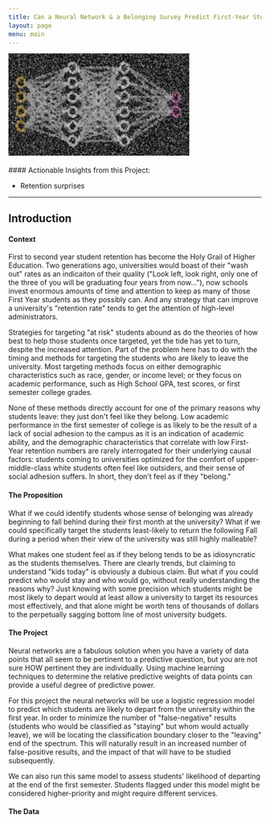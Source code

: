 ```yaml
---
title: Can a Neural Network & a Belonging Survey Predict First-Year Student Retention?
layout: page
menu: main
---
```


<img src="/FYE_Retention/neural_net.png" width=360>
<br><br>
#### Actionable Insights from this Project:

-   Retention surprises

<hr class="has-background-black">

## Introduction

#### Context
First to second year student retention has become the Holy Grail of Higher Education. Two generations ago, universities would boast of their "wash out" rates as an indicaiton of their quality ("Look left, look right, only one of the three of you will be graduating four years from now..."), now schools invest enormous amounts of time and attention to keep as many of those First Year students as they possibly can. And any strategy that can improve a university's "retention rate" tends to get the attention of high-level administrators.

Strategies for targeting "at risk" students abound as do the theories of how best to help those students once targeted, yet the tide has yet to turn, despite the increased attention. Part of the problem here has to do with the timing and methods for targeting the students who are likely to leave the university. Most targeting methods focus on either demographic characteristics such as race, gender, or income level; or they focus on academic performance, such as High School GPA, test scores, or first semester college grades. 

None of these methods directly account for one of the primary reasons why students leave: they just don't feel like they belong. Low academic performance in the first semester of college is as likely to be the result of a lack of social adhesion to the campus as it is an indication of academic ability, and the demographic characteristics that correlate with low First-Year retention numbers are rarely interrogated for their underlying causal factors: students coming to universities optimized for the comfort of upper-middle-class white students often feel like outsiders, and their sense of social adhesion suffers. In short, they don't feel as if they "belong."


#### The Proposition

What if we could identify students whose sense of belonging was already beginning to fall behind during their first month at the university? What if we could specifically target the students least-likely to return the following Fall during a period when their view of the university was still highly malleable?

What makes one student feel as if they belong tends to be as idiosyncratic as the students themselves. There are clearly trends, but claiming to understand "kids today" is obviously a dubious claim. But what if you could predict who would stay and who would go, without really understanding the reasons why? Just knowing with some precision which students might be most likely to depart would at least allow a university to target its resources most effectively, and that alone might be worth tens of thousands of dollars to the perpetually sagging bottom line of most university budgets.


#### The Project
Neural networks are a fabulous solution when you have a variety of data points that all seem to be pertinent to a predictive question, but you are not sure HOW pertinent they are individually. Using machine learning techniques to determine the relative predictive weights of data points can provide a useful degree of predictive power.

For this project the neural networks will be use a logistic regression model to predict which students are likely to depart from the university within the first year. In order to minimize the number of "false-negative" results (students who would be classified as "staying" but whom would actually leave), we will be locating the classification boundary closer to the "leaving" end of the spectrum. This will naturally result in an increased number of false-positive results, and the impact of that will have to be studied subsequently.

We can also run this same model to assess students' likelihood of departing at the end of the first semester. Students flagged under this model might be considered higher-priority and might require different services.



#### The Data


